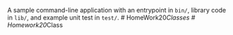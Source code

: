 A sample command-line application with an entrypoint in `bin/`, library code
in `lib/`, and example unit test in `test/`.
#   H o m e W o r k 2 0 _ C l a s s e s  
 #   H o m e w o r k 2 0 _ C l a s s  
 